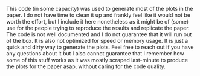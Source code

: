 This code (in some capacity) was used to generate most of the plots in the paper. I do not have time to clean it up and frankly feel like it would not be worth the effort, but I include it here nonetheless as it might be of (some) use for the people trying to reproduce the results and replicate the paper.
The code is not well documented and I do not guarantee that it will run out of the box. It is also not optimized for speed or memory usage. It is just a quick and dirty way to generate the plots. Feel free to reach out if you have any questions about it but I also cannot guarantee that I remember how some of this stuff works as it was mostly scraped last-minute to produce the plots for the paper asap, without caring for the code quality.